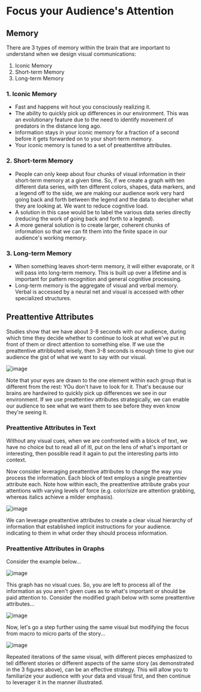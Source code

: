 # Focus your Audience's Attention

## Memory
There are 3 types of memory within the brain that are important to understand when we design visual communications:
1. Iconic Memory
2. Short-term Memory
3. Long-term Memory

### 1. Iconic Memory
- Fast and happens wit hout you consciously realizing it.
- The ability to quickly pick up differences in our environment. This was an evolutionary feature due to the need to identify movement of predators in the distance long ago.
- Information stays in your iconic memory for a fraction of a second before it gets forwarded on to your short-term memory.
- Your iconic memory is tuned to a set of preattentitve attributes. 

### 2. Short-term Memory
- People can only keep about four chunks of visual information in their short-term memory at a given time. So, if we create a graph with ten different data series, with ten different colors, shapes, data markers, and a legend off to the side, we are making our audience work very hard going back and forth between the legend and the data to decipher what they are looking at. We want to reduce cognitive load.
- A solution in this case would be to label the various data series directly (reducing the work of going back and forth to a legend).
- A more general solution is to create larger, coherent chunks of information so that we can fit them into the finite space in our audience's working memory. 

### 3. Long-term Memory
- When something leaves short-term memory, it will either evaporate, or it will pass into long-term memory. This is built up over a lifetime and is important for pattern recognition and general cognitive processing.
- Long-term memory is the aggregate of visual and verbal memory. Verbal is accessed by a neural net and visual is accessed with other specialized structures.

## Preattentive Attributes
Studies show that we have about 3-8 seconds with our audience, during which time they decide whether to continue to look at what we've put in front of them or direct attention to something else. If we use the preattentive attribbuted wisely, then 3-8 seconds is enough time to give our audience the gist of what we want to say with our visual. 

![image](https://github.com/alexlee2000/storytelling_with_data/assets/43845085/eb6b77f4-5be8-439f-93f9-251661a0a42a)

Note that your eyes are drawn to the one element within each group that is different from the rest: YOu don't have to look for it. That's because our brains are hardwired to quickly pick up differences we see in our environment. If we use preattentiev attributes strategically, we can enable our audience to see what we want them to see before they even know they're seeing it. 

### Preattentive Attributes in Text
Without any visual cues, when we are confronted with a block of text, we have no choice but to read all of itl, put on the lens of what's important or interesting, then possible read it again to put the interesting parts into context. 

Now consider leveraging preattentive attributes to change the way you process the information. Each block of text employs a single preattentiev attribute each. Note how within each, the preattentive attribute grabs your attentions with varying levels of force (e.g. color/size are attention grabbing, whereas italics achieve a milder emphasis).

![image](https://github.com/alexlee2000/storytelling_with_data/assets/43845085/e5aaa43d-7d70-4a3b-b83d-2f0f6cc0d48d)

We can leverage preattentive attributes to create a clear visual hierarchy of information that established implicit instructions for your audience. indicating to them in what order they should process information. 

### Preattentive Attributes in Graphs
Consider the example below...

![image](https://github.com/alexlee2000/storytelling_with_data/assets/43845085/5d7c8b60-e5c0-4258-b5df-07024bdb97ce)

This graph has no visual cues. So, you are left to process all of the information as you aren't given cues as to what's important or should be paid attention to. Consider the modified graph below with some preattentive attributes... 

![image](https://github.com/alexlee2000/storytelling_with_data/assets/43845085/15ebfe57-2068-485d-8b06-8738c05061a9)

Now, let's go a step further using the same visual but modifying the focus from macro to micro parts of the story...

![image](https://github.com/alexlee2000/storytelling_with_data/assets/43845085/00b849d9-09e3-4f22-abd7-8b5968c8bac7)

Repeated iterations of the same visual, with different pieces emphasized to tell different stories or different aspects of the same story (as demonstrated in the 3 figures above), can be an effective strategy. This will allow you to familiarize your audience with your data and visual first, and then continue to leverager it in the manner illustrated. 

